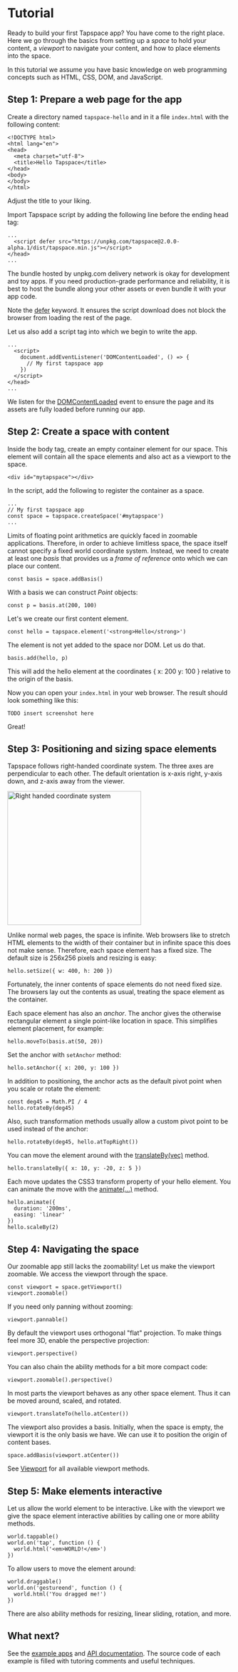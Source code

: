 # Tutorial

Ready to build your first Tapspace app? You have come to the right place. Here we go through the basics from setting up a *space* to hold your content, a *viewport* to navigate your content, and how to place elements into the space.

In this tutorial we assume you have basic knowledge on web programming concepts such as HTML, CSS, DOM, and JavaScript.

## Step 1: Prepare a web page for the app

Create a directory named `tapspace-hello` and in it a file `index.html` with the following content:

    <!DOCTYPE html>
    <html lang="en">
    <head>
      <meta charset="utf-8">
      <title>Hello Tapspace</title>
    </head>
    <body>
    </body>
    </html>

Adjust the title to your liking.

Import Tapspace script by adding the following line before the ending head tag:

    ...
      <script defer src="https://unpkg.com/tapspace@2.0.0-alpha.1/dist/tapspace.min.js"></script>
    </head>
    ...

The bundle hosted by unpkg.com delivery network is okay for development and toy apps. If you need production-grade performance and reliability, it is best to host the bundle along your other assets or even bundle it with your app code.

Note the [defer](https://developer.mozilla.org/en-US/docs/Web/HTML/Element/script) keyword. It ensures the script download does not block the browser from loading the rest of the page.

Let us also add a script tag into which we begin to write the app.

    ...
      <script>
        document.addEventListener('DOMContentLoaded', () => {
          // My first tapspace app
        })
      </script>
    </head>
    ...

We listen for the [DOMContentLoaded](https://developer.mozilla.org/en-US/docs/Web/API/Window/DOMContentLoaded_event) event to ensure the page and its assets are fully loaded before running our app.

## Step 2: Create a space with content

Inside the body tag, create an empty container element for our space. This element will contain all the space elements and also act as a viewport to the space.

    <div id="mytapspace"></div>

In the script, add the following to register the container as a space.

    ...
    // My first tapspace app
    const space = tapspace.createSpace('#mytapspace')
    ...

Limits of floating point arithmetics are quickly faced in zoomable applications. Therefore, in order to achieve limitless space, the space itself cannot specify a fixed world coordinate system. Instead, we need to create at least one *basis* that provides us a *frame of reference* onto which we can place our content.

    const basis = space.addBasis()

With a basis we can construct *Point* objects:

    const p = basis.at(200, 100)

Let's we create our first content element.

    const hello = tapspace.element('<strong>Hello</strong>')

The element is not yet added to the space nor DOM. Let us do that.

    basis.add(hello, p)

This will add the hello element at the coordinates { x: 200 y: 100 } relative to the origin of the basis.

Now you can open your `index.html` in your web browser. The result should look something like this:

    TODO insert screenshot here

Great!

## Step 3: Positioning and sizing space elements

Tapspace follows right-handed coordinate system. The three axes are perpendicular to each other. The default orientation is x-axis right, y-axis down, and z-axis away from the viewer.

<p><img src="coordinates_directions_512.png" width="300" height="300" title="Right handed coordinate system"></p>

Unlike normal web pages, the space is infinite. Web browsers like to stretch HTML elements to the width of their container but in infinite space this does not make sense. Therefore, each space element has a fixed size. The default size is 256x256 pixels and resizing is easy:

    hello.setSize({ w: 400, h: 200 })

Fortunately, the inner contents of space elements do not need fixed size. The browsers lay out the contents as usual, treating the space element as the container.

Each space element has also an *anchor*. The anchor gives the otherwise rectangular element a single point-like location in space. This simplifies element placement, for example:

    hello.moveTo(basis.at(50, 20))

Set the anchor with `setAnchor` method:

    hello.setAnchor({ x: 200, y: 100 })

In addition to positioning, the anchor acts as the default pivot point when you scale or rotate the element:

    const deg45 = Math.PI / 4
    hello.rotateBy(deg45)

Also, such transformation methods usually allow a custom pivot point to be used instead of the anchor:

    hello.rotateBy(deg45, hello.atTopRight())

You can move the element around with the [translateBy(vec)](../api#tapspacecomponentsabstractplanetranslateby) method.

    hello.translateBy({ x: 10, y: -20, z: 5 })

Each move updates the CSS3 transform property of your hello element. You can animate the move with the [animate(...)](../api#tapspacecomponentsabstractplaneanimate) method.

    hello.animate({
      duration: '200ms',
      easing: 'linear'
    })
    hello.scaleBy(2)

## Step 4: Navigating the space

Our zoomable app still lacks the zoomability! Let us make the viewport zoomable. We access the viewport through the space.

    const viewport = space.getViewport()
    viewport.zoomable()

If you need only panning without zooming:

    viewport.pannable()

By default the viewport uses orthogonal "flat" projection. To make things feel more 3D, enable the perspective projection:

    viewport.perspective()

You can also chain the ability methods for a bit more compact code:

    viewport.zoomable().perspective()

In most parts the viewport behaves as any other space element. Thus it can be moved around, scaled, and rotated.

    viewport.translateTo(hello.atCenter())

The viewport also provides a basis. Initially, when the space is empty, the viewport it is the only basis we have.
We can use it to position the origin of content bases.

    space.addBasis(viewport.atCenter())

See [Viewport](../api#tapspacecomponentsviewport) for all available viewport methods.

## Step 5: Make elements interactive

Let us allow the world element to be interactive. Like with the viewport we give the space element interactive abilities by calling one or more ability methods.

    world.tappable()
    world.on('tap', function () {
      world.html('<em>WORLD!</em>')
    })

To allow users to move the element around:

    world.draggable()
    world.on('gestureend', function () {
      world.html('You dragged me!')
    })

There are also ability methods for resizing, linear sliding, rotation, and more.

## What next?

See the [example apps](../#examples) and [API documentation](../api). The source code of each example is filled with tutoring comments and useful techniques.
